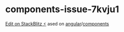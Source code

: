 # components-issue-7kvju1

[Edit on StackBlitz ⚡️](https://stackblitz.com/edit/components-issue-7kvju1)
 ased on [angular](https://github.com/angular)/[components](https://github.com/angular/components)
